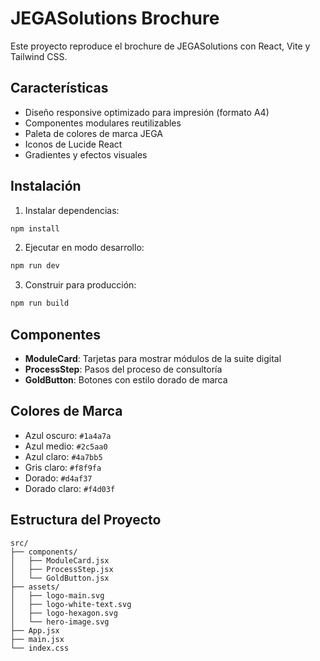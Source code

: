 # JEGASolutions Brochure

Este proyecto reproduce el brochure de JEGASolutions con React, Vite y Tailwind CSS.

## Características

- Diseño responsive optimizado para impresión (formato A4)
- Componentes modulares reutilizables
- Paleta de colores de marca JEGA
- Iconos de Lucide React
- Gradientes y efectos visuales

## Instalación

1. Instalar dependencias:
```bash
npm install
```

2. Ejecutar en modo desarrollo:
```bash
npm run dev
```

3. Construir para producción:
```bash
npm run build
```

## Componentes

- **ModuleCard**: Tarjetas para mostrar módulos de la suite digital
- **ProcessStep**: Pasos del proceso de consultoría
- **GoldButton**: Botones con estilo dorado de marca

## Colores de Marca

- Azul oscuro: `#1a4a7a`
- Azul medio: `#2c5aa0`
- Azul claro: `#4a7bb5`
- Gris claro: `#f8f9fa`
- Dorado: `#d4af37`
- Dorado claro: `#f4d03f`

## Estructura del Proyecto

```
src/
├── components/
│   ├── ModuleCard.jsx
│   ├── ProcessStep.jsx
│   └── GoldButton.jsx
├── assets/
│   ├── logo-main.svg
│   ├── logo-white-text.svg
│   ├── logo-hexagon.svg
│   └── hero-image.svg
├── App.jsx
├── main.jsx
└── index.css
```

